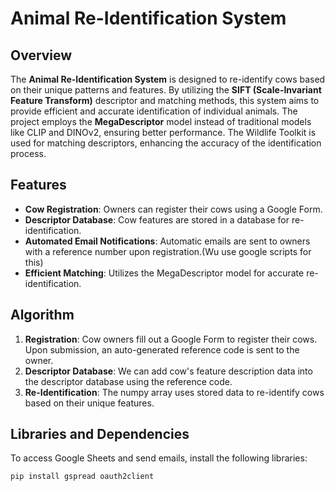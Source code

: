 # Animal Re-Identification System

## Overview
The **Animal Re-Identification System** is designed to re-identify cows based on their unique patterns and features. By utilizing the **SIFT (Scale-Invariant Feature Transform)** descriptor and matching methods, this system aims to provide efficient and accurate identification of individual animals. The project employs the **MegaDescriptor** model instead of traditional models like CLIP and DINOv2, ensuring better performance. The Wildlife Toolkit is used for matching descriptors, enhancing the accuracy of the identification process.

## Features
- **Cow Registration**: Owners can register their cows using a Google Form.
- **Descriptor Database**: Cow features are stored in a database for re-identification.
- **Automated Email Notifications**: Automatic emails are sent to owners with a reference number upon registration.(Wu use google scripts for this)
- **Efficient Matching**: Utilizes the MegaDescriptor model for accurate re-identification.

## Algorithm
1. **Registration**: Cow owners fill out a Google Form to register their cows. Upon submission, an auto-generated reference code is sent to the owner.
2. **Descriptor Database**: We can add cow's feature description data into the descriptor database using the reference code.
3. **Re-Identification**: The numpy array uses stored data to re-identify cows based on their unique features.

## Libraries and Dependencies
To access Google Sheets and send emails, install the following libraries:
```bash
pip install gspread oauth2client
